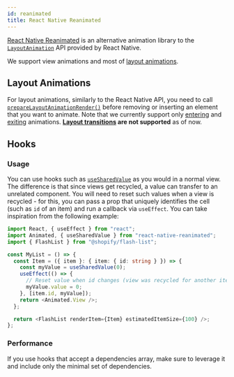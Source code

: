 ```yaml
---
id: reanimated
title: React Native Reanimated
---
```


[React Native Reanimated](https://www.reanimated2.com/) is an alternative animation library to the [`LayoutAnimation`](https://reactnative.dev/docs/layoutanimation) API provided by React Native.

We support view animations and most of [layout animations](https://docs.swmansion.com/react-native-reanimated/docs/fundamentals/layout_animations/).

## Layout Animations

For layout animations, similarly to the React Native API, you need to call [`prepareLayoutAnimationRender()`](/usage#prepareforlayoutanimationrender) before removing or inserting an element that you want to animate. Note that we currently support only [entering](https://docs.swmansion.com/react-native-reanimated/docs/api/LayoutAnimations/entryAnimations) and [exiting](https://docs.swmansion.com/react-native-reanimated/docs/api/LayoutAnimations/exitAnimations) animations. **[Layout transitions](https://docs.swmansion.com/react-native-reanimated/docs/api/LayoutAnimations/layoutTransitions) are not supported** as of now.

## Hooks

### Usage

You can use hooks such as [`useSharedValue`](https://docs.swmansion.com/react-native-reanimated/docs/api/hooks/useSharedValue) as you would in a normal view. The difference is that since views get recycled, a value can transfer to an unrelated component. You will need to reset such values when a view is recycled - for this, you can pass a prop that uniquely identifies the cell (such as `id` of an item) and run a callback via `useEffect`. You can take inspiration from the following example:

```ts
import React, { useEffect } from "react";
import Animated, { useSharedValue } from "react-native-reanimated";
import { FlashList } from "@shopify/flash-list";

const MyList = () => {
  const Item = ({ item }: { item: { id: string } }) => {
    const myValue = useSharedValue(0);
    useEffect(() => {
      // Reset value when id changes (view was recycled for another item)
      myValue.value = 0;
    }, [item.id, myValue]);
    return <Animated.View />;
  };

  return <FlashList renderItem={Item} estimatedItemSize={100} />;
};
```

### Performance

If you use hooks that accept a dependencies array, make sure to leverage it and include only the minimal set of dependencies.
